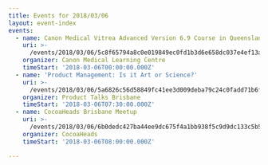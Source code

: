 ```yaml
---
title: Events for 2018/03/06
layout: event-index
events:
  - name: Canon Medical Vitrea Advanced Version 6.9 Course in Queensland
    uri: >-
      /events/2018/03/06/5c8f65794a8c0e019849ec0fd1b3d6e658dc037e4ef13af4eea73f9c9b7c358a
    organizer: Canon Medical Learning Centre
    timeStart: '2018-03-06T00:00:00.000Z'
  - name: 'Product Management: Is it Art or Science?'
    uri: >-
      /events/2018/03/06/5a6826c56d58849fc41ee3d009deba79c24c0fadd71b6fa2a61807ccde151d36
    organizer: Product Talks Brisbane
    timeStart: '2018-03-06T07:30:00.000Z'
  - name: CocoaHeads Brisbane Meetup
    uri: >-
      /events/2018/03/06/6b0dedc427ba44ee9dc675f4a1bb938f5c9d9dc133c5b598689ceff926a6ead2
    organizer: CocoaHeads
    timeStart: '2018-03-06T08:00:00.000Z'

---
```

